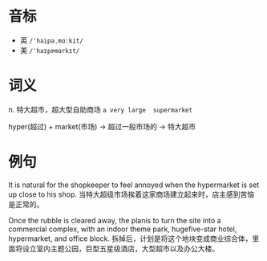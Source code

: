 # 音标

- 英 `/'haipəˌmɑːkit/`
- 美 `/'haɪpɚmɑrkɪt/`

# 词义

n. 特大超市，超大型自助商场
`a very large  supermarket `



hyper(超过) + market(市场) → 超过一般市场的 → 特大超市

# 例句

It is natural for the shopkeeper to feel annoyed when the hypermarket is set up close to his shop.
当特大超级市场挨着这家商场建立起来时，店主感到苦恼是正常的。

Once the rubble is cleared away, the planis to turn the site into a commercial complex, with an indoor theme park, hugefive-star hotel, hypermarket, and office block.
拆掉后，计划是将这个地块变成商业综合体，里面将设立室内主题公园，巨型五星级酒店，大型超市以及办公大楼。


